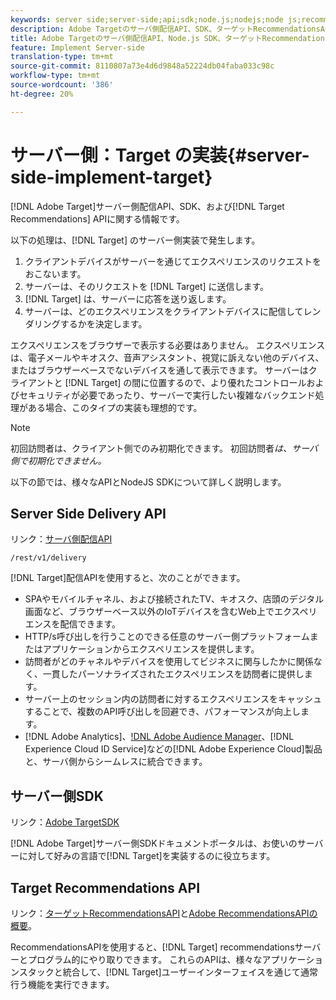```yaml
---
keywords: server side;server-side;api;sdk;node.js;nodejs;node js;recommendations api;api:apis
description: Adobe Targetのサーバ側配信API、SDK、ターゲットRecommendationsAPIに関する情報です。
title: Adobe Targetのサーバ側配信API、Node.js SDK、ターゲットRecommendationsAPIに関する情報です。
feature: Implement Server-side
translation-type: tm+mt
source-git-commit: 8110807a73e4d6d9848a52224db04faba033c98c
workflow-type: tm+mt
source-wordcount: '386'
ht-degree: 20%

---
```



# サーバー側：Target の実装{#server-side-implement-target}

[!DNL Adobe Target]サーバー側配信API、SDK、および[!DNL Target Recommendations] APIに関する情報です。

以下の処理は、[!DNL Target] のサーバー側実装で発生します。

1. クライアントデバイスがサーバーを通じてエクスペリエンスのリクエストをおこないます。
1. サーバーは、そのリクエストを [!DNL Target] に送信します。
1. [!DNL Target] は、サーバーに応答を送り返します。
1. サーバーは、どのエクスペリエンスをクライアントデバイスに配信してレンダリングするかを決定します。

エクスペリエンスをブラウザーで表示する必要はありません。 エクスペリエンスは、電子メールやキオスク、音声アシスタント、視覚に訴えない他のデバイス、またはブラウザーベースでないデバイスを通して表示できます。 サーバーはクライアントと [!DNL Target] の間に位置するので、より優れたコントロールおよびセキュリティが必要であったり、サーバーで実行したい複雑なバックエンド処理がある場合、このタイプの実装も理想的です。

>[!NOTE]
>
>初回訪問者は、クライアント側でのみ初期化できます。 初回訪問者&#x200B;*は、サーバ側で初期化できません。*

以下の節では、様々なAPIとNodeJS SDKについて詳しく説明します。

## Server Side Delivery API

リンク：[サーバ側配信API](https://developers.adobetarget.com/api/delivery-api/)

`/rest/v1/delivery`

[!DNL Target]配信APIを使用すると、次のことができます。

* SPAやモバイルチャネル、および接続されたTV、キオスク、店頭のデジタル画面など、ブラウザーベース以外のIoTデバイスを含むWeb上でエクスペリエンスを配信できます。
* HTTP/s呼び出しを行うことのできる任意のサーバー側プラットフォームまたはアプリケーションからエクスペリエンスを提供します。
* 訪問者がどのチャネルやデバイスを使用してビジネスに関与したかに関係なく、一貫したパーソナライズされたエクスペリエンスを訪問者に提供します。
* サーバー上のセッション内の訪問者に対するエクスペリエンスをキャッシュすることで、複数のAPI呼び出しを回避でき、パフォーマンスが向上します。
* [!DNL Adobe Analytics]、[!DNL Adobe Audience Manager](AAM)、[!DNL Experience Cloud ID Service]などの[!DNL Adobe Experience Cloud]製品と、サーバ側からシームレスに統合できます。

## サーバー側SDK

リンク：[Adobe TargetSDK](https://adobetarget-sdks.gitbook.io/docs/)

[!DNL Adobe Target]サーバー側SDKドキュメントポータルは、お使いのサーバーに対して好みの言語で[!DNL Target]を実装するのに役立ちます。

## Target Recommendations API

リンク：[ターゲットRecommendationsAPI](https://developers.adobetarget.com/api/recommendations)と[Adobe RecommendationsAPIの概要](https://experienceleague.adobe.com/docs/target-learn/recommendations-api-tutorial/recs-api-overview.html)。

RecommendationsAPIを使用すると、[!DNL Target] recommendationsサーバーとプログラム的にやり取りできます。 これらのAPIは、様々なアプリケーションスタックと統合して、[!DNL Target]ユーザーインターフェイスを通じて通常行う機能を実行できます。
